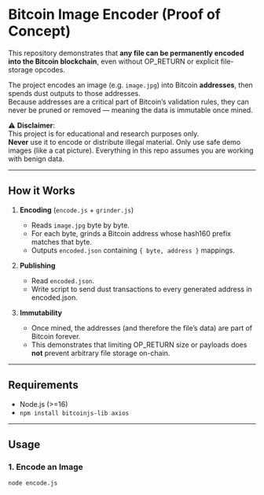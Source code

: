# Bitcoin Image Encoder (Proof of Concept)

This repository demonstrates that **any file can be permanently encoded into the Bitcoin blockchain**, even without OP_RETURN or explicit file-storage opcodes.  

The project encodes an image (e.g. `image.jpg`) into Bitcoin **addresses**, then spends dust outputs to those addresses.  
Because addresses are a critical part of Bitcoin’s validation rules, they can never be pruned or removed — meaning the data is immutable once mined.

⚠️ **Disclaimer**:  
This project is for educational and research purposes only.  
**Never** use it to encode or distribute illegal material. Only use safe demo images (like a cat picture). Everything in this repo assumes you are working with benign data.

---

## How it Works

1. **Encoding** (`encode.js` + `grinder.js`)  
   - Reads `image.jpg` byte by byte.  
   - For each byte, grinds a Bitcoin address whose hash160 prefix matches that byte.  
   - Outputs `encoded.json` containing `{ byte, address }` mappings.

2. **Publishing**
   - Read `encoded.json`.  
   - Write script to send dust transactions to every generated address in encoded.json.

3. **Immutability**  
   - Once mined, the addresses (and therefore the file’s data) are part of Bitcoin forever.  
   - This demonstrates that limiting OP_RETURN size or payloads does **not** prevent arbitrary file storage on-chain.

---

## Requirements

- Node.js (>=16)
- `npm install bitcoinjs-lib axios`

---

## Usage

### 1. Encode an Image
```bash
node encode.js
